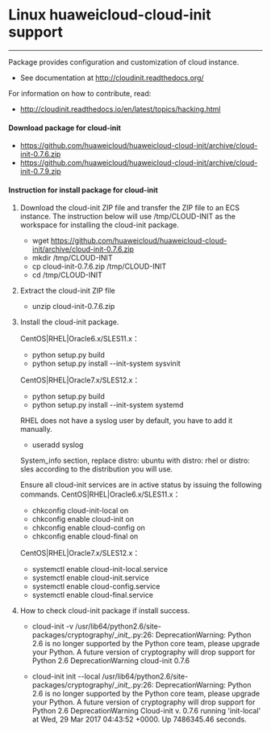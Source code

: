 # Linux huaweicloud-cloud-init support #
----------------------------
Package provides configuration and customization of cloud instance.
- See documentation at http://cloudinit.readthedocs.org/

For information on how to contribute, read:
- http://cloudinit.readthedocs.io/en/latest/topics/hacking.html

#### Download package for cloud-init ####
- https://github.com/huaweicloud/huaweicloud-cloud-init/archive/cloud-init-0.7.6.zip
- https://github.com/huaweicloud/huaweicloud-cloud-init/archive/cloud-init-0.7.9.zip
 
#### Instruction for install package for cloud-init ####
1.  Download the cloud-init ZIP file and transfer the ZIP file to an ECS instance.
    The instruction below will use /tmp/CLOUD-INIT as the workspace for installing the cloud-init package.
    - wget https://github.com/huaweicloud/huaweicloud-cloud-init/archive/cloud-init-0.7.6.zip
    - mkdir /tmp/CLOUD-INIT
    - cp cloud-init-0.7.6.zip /tmp/CLOUD-INIT
    - cd /tmp/CLOUD-INIT
 
2.  Extract the cloud-init ZIP file
    - unzip cloud-init-0.7.6.zip

3.  Install the cloud-init package.

    CentOS|RHEL|Oracle6.x/SLES11.x：
    - python setup.py build
    - python setup.py install --init-system sysvinit

    CentOS|RHEL|Oracle7.x/SLES12.x：
    - python setup.py build
    - python setup.py install --init-system systemd

    RHEL does not have a syslog user by default, you have to add it manually.
    - useradd syslog
    
    System_info section, replace distro: ubuntu with distro: rhel or distro: sles according to the distribution you will use.
   
    Ensure all cloud-init services are in active status by issuing the following commands.
    CentOS|RHEL|Oracle6.x/SLES11.x：
    - chkconfig cloud-init-local on
    - chkconfig enable cloud-init on
    - chkconfig enable cloud-config on
    - chkconfig enable cloud-final on

    CentOS|RHEL|Oracle7.x/SLES12.x：
    - systemctl enable cloud-init-local.service
    - systemctl enable cloud-init.service
    - systemctl enable cloud-config.service
    - systemctl enable cloud-final.service

4.  How to check cloud-init package if install success.
    - cloud-init -v
      /usr/lib64/python2.6/site-packages/cryptography/\__init\__.py:26: DeprecationWarning: Python 2.6 is no longer supported by the Python core team, please upgrade your Python. A future version of cryptography will drop support for Python 2.6 DeprecationWarning
      cloud-init 0.7.6
      
    - cloud-init init --local
      /usr/lib64/python2.6/site-packages/cryptography/\__init\__.py:26: DeprecationWarning: Python 2.6 is no longer supported by the Python core team, please upgrade your Python. A future version of cryptography will drop support for Python 2.6 DeprecationWarning
      Cloud-init v. 0.7.6 running 'init-local' at Wed, 29 Mar 2017 04:43:52 +0000. Up 7486345.46 seconds.
      
